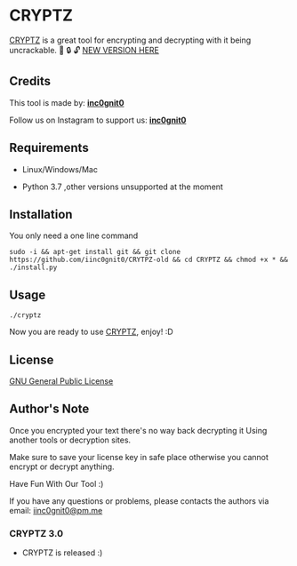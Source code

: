 # CRYPTZ

[CRYPTZ](https://github.com/iinc0gnit0/CRYPTZ) is a great tool for encrypting and decrypting with it being uncrackable. :key: :lock: :unlock: [NEW VERSION HERE](https://github.com/iinc0gnit0/cryptz)

## Credits

This tool is made by: [__inc0gnit0__](https://github.com/iinc0gnit0)

Follow us on Instagram to support us: [__inc0gnit0__](https://instagram.com/inc0gnit0.offical)

## Requirements

+ Linux/Windows/Mac

+ Python 3.7 ,other versions unsupported at the moment 

## Installation

You only need a one line command

```sudo -i && apt-get install git && git clone https://github.com/iinc0gnit0/CRYTPZ-old && cd CRYPTZ && chmod +x * && ./install.py```

## Usage

```./cryptz```

Now you are ready to use [CRYPTZ](https://github.com/iinc0gnit0/cryptz), enjoy!  :D


## License
[GNU General Public License](https://www.gnu.org/licenses/gpl-3.0.en.html)

## Author's Note

Once you encrypted your text there's no way back decrypting it 
Using another tools or decryption sites.

Make sure to save your license key in safe place otherwise you cannot encrypt or decrypt anything. 

Have Fun With Our Tool :) 

If you have any questions or problems, please contacts the authors via email: iinc0gnit0@pm.me
### CRYPTZ 3.0
+ CRYPTZ is released :)
